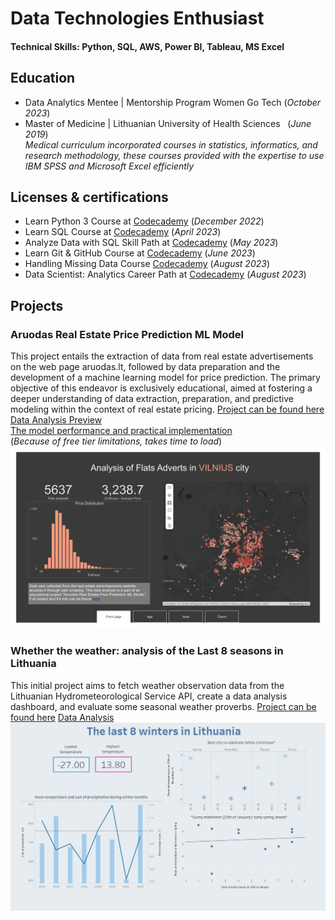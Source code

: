# Data Technologies Enthusiast

#### Technical Skills: Python, SQL, AWS, Power BI, Tableau, MS Excel

## Education
- Data Analytics Mentee | Mentorship Program Women Go Tech (_October 2023_)								       		
- Master of Medicine    | Lithuanian University of Health Sciences &nbsp; (_June 2019_)     
  _Medical curriculum incorporated courses in statistics, informatics, and research methodology, these courses provided with the expertise to use IBM SPSS and Microsoft Excel efficiently_
  	        		
## Licenses & certifications
- Learn Python 3 Course at [Codecademy](https://www.codecademy.com/profiles/course8152620494/certificates/6c152bd262967f8c941c9707ed636bda) (_December 2022_)
- Learn SQL Course at [Codecademy](https://www.codecademy.com/profiles/course8152620494/certificates/042a4e5884e3eb6ea1f2a12be6abb851) (_April 2023_)
- Analyze Data with SQL Skill Path at [Codecademy](https://www.codecademy.com/profiles/course8152620494/certificates/5cafb2d937090210d7df3652) (_May 2023_)
- Learn Git & GitHub Course at [Codecademy](https://www.codecademy.com/profiles/course8152620494/certificates/a8ab218d5950c29861635cc0bf12fd13) (_June 2023_)
- Handling Missing Data Course [Codecademy](https://www.codecademy.com/profiles/course8152620494/certificates/e5d179605242c2cd60f29f6d366638ba) (_August 2023_)
- Data Scientist: Analytics Career Path at [Codecademy](https://www.codecademy.com/profiles/course8152620494/certificates/7dec503730a448c8b22bb251ada403f3) (_August 2023_)

## Projects
### Aruodas Real Estate Price Prediction ML Model
This project entails the extraction of data from real estate advertisements on the web page aruodas.lt, followed by data preparation and the development of a machine learning model for price prediction. The primary objective of this endeavor is exclusively educational, aimed at fostering a deeper understanding of data extraction, preparation, and predictive modeling within the context of real estate pricing.
[Project can be found here]([https://github.com/ruta-c/Aruodas-Real-Estate-Price-Prediction-ML-Model])
[Data Analysis Preview](/assets/Aruodas-Final.pdf)  
[The model performance and practical implementation](https://price-predictor-hdcz.onrender.com)  
(_Because of free tier limitations, takes time to load_)  
![Data Analysis](/assets/Aruodas-Final-1.png)

### Whether the weather: analysis of the Last 8 seasons in Lithuania 
This initial project aims to fetch weather observation data from the Lithuanian Hydrometeorological Service API, create a data analysis dashboard, and evaluate some seasonal weather proverbs.
[Project can be found here]([https://github.com/ruta-c/Meteo-Weather-Data])
[Data Analysis]([https://public.tableau.com/app/profile/ruta.ceidaite/viz/TheLast8SeasonsinLithuania/TheLast8SeasonsinLithuania])  
![Data Analysis](/assets/Weather.png)
